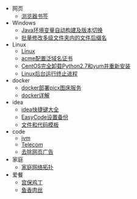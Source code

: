 - 网页
  - [浏览器书签](web/浏览器书签)
- Windows
  - [Java环境变量自动构建及版本切换](windows/Java环境变量自动构建及版本切换)
  - [批量修改多级文件夹内的文件后缀名](windows/批量修改多级文件夹内的文件后缀名)
- Linux
  - [Linux](linux/Linux)
  - [acme配置泛域名证书](linux/acme配置泛域名证书)
  - [CentOS完全卸载Python2.7和yum并重新安装](linux/CentOS完全卸载Python2.7和yum并重新安装)
  - [Linux后台运行终止进程](linux/Linux后台运行终止进程)
- docker
  - [docker部署picx图床服务](linux/docker/docker部署picx图床服务)
  - [docker详解](linux/docker/docker详解)
- idea
  - [idea快捷键大全](code/idea/idea快捷键大全)
  - [EasyCode设置备份](code/idea/EasyCode设置备份)
  - [文件和代码模板](code/idea/文件和代码模板)
- code
  - [jvm](code/java/jvm/jvm)
  - [Telecom](code/js/telecom)
  - [去除网页广告](code/js/killAds)
- 家庭
  - [家庭网络拓扑](home/家庭网络拓扑)
- 爱餐
  - [宫保鸡丁](love/menu/宫保鸡丁)
  - [鱼香肉丝](love/menu/鱼香肉丝)